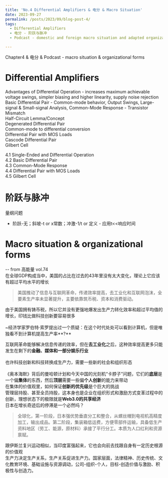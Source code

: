 ```yaml
---
title: 'No.4 Differential Amplifiers & 电分 & Macro Situation'
date: 2023-09-27
permalink: /posts/2023/09/blog-post-4/
tags:
  - Differential Amplifiers
  - 电分 - 阶跃与脉冲
  - Podcast - domestic and foreign macro situation and adapted organizational forms

---
```


Chapter4 & 电分 & Podcast - macro situation & organizational forms

# Differential Amplifiers
Advantages of Differential Operation - increases maximum achievable voltage swings, simpler biasing and higher linearity, supply noise rejection<br>
Basic Differential Pair - Common-mode behavior, Output Swings, Large-signal & Small-signal Analysis, Common-Mode Response - Transistor Mismatch<br>
Half-Circuit Lemma/Concept<br>
Degenerated Differential Pair<br>
Common-mode to differential conversion<br>
Differential Pair with MOS Loads<br>
Cascode Differential Pair<br>
Gilbert Cell<br>

4.1 Single-Ended and Differential Operation<br>
4.2 Basic Differential Pair<br>
4.3 Common-Mode Response<br>
4.4 Differential Pair with MOS Loads<br>
4.5 Gilbert Cell

# 阶跃与脉冲
量纲问题

 - 阶跃-无；斜坡-t or x常数；冲激-1/t or 定义 - 应用t<<响应时间

# Macro situation & organizational forms
-- from 高能量 vol.74<br>
在全球GDP构成当中，美国的占比在过去的43年里没有太大变化，理论上它应该有超过平均水平的增长<br>
> 美国推动了信息与互联网革命，传递效率提高，去工业化和互联网泡沫，全要素生产率未显著提升，主要依靠筑币税、资本和消费驱动。<br>

由于美国拥有铸币税，所以它并没有更强地爆发出生产力转化效率和超过平均值的增长，印钱比做科技创新要容易很多<br><br>
~经济学家罗伯特·索罗提出过一个质疑：在这个时代处处可以看到计算机，但是唯独看不到计算机提高生产率**?** <br>

互联网革命能够解决信息传递的效率，但在**去工业化**之后，这种效率提高更多只能发生在剩下的**金融、媒体和一部分娱乐行业**<br><br>
也许科技创新和科技转换成生产力，需要一些新的社会和组织形态<br><br>
《奥本海默》背后的曼哈顿计划和今天中国的光刻机“卡脖子”问题，它们的**底层**是一个偏**集体**的东西，然后**顶层**需要一些偏**个人创新**的能力来带动<br>
在集体的价值观里，如何保证**创新的优先级**是个巨大的挑战<br>
管理层持股、甚至全员持股，这本身也是企业在组织形式和激励方式变革过程中的创新，理想状态下的极限就是**Web3.0的共享经济**<br>
日本在增长奇迹后的停滞是一个必然吗？<br>
> 全球化，第一阶段，日本强优势垂直分工和整合，从螺丝帽到电视机高精度加工，输出成品。第二阶段，集装箱低运费，方便零部件运输，具备低生产资料地区（劳工、能源，原材料）承接了平行分工。本质为人口红利和资源禀赋。

跟伊斯兰复兴运动相似，当印度富强起来，它也会向前去找跟自身有一定历史根源的价值观<br>
生产力决定生产关系，生产关系促进生产力。国家层面，法律精神、历史传统、文化教育环境、基础设施与资源调动，公司-组织-个人，目标-创造价值与激励、积极性与创造力。




